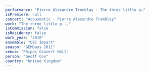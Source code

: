 ```yaml
---
performance: "Pierre Alexandre Tremblay - The three little p…"
isPremiere: null
concert: "Acousmatic - Pierre Alexandre Tremblay"
work: "The three little p..."
isCommission: false
isResidency: false
work_year: "2010"
ensemble: "UBC Impart"
season: "GEMDays 2011"
venue: "Phipps Concert Hall"
person: "Geoff Cox"
country: "United Kingdom"
---
```


